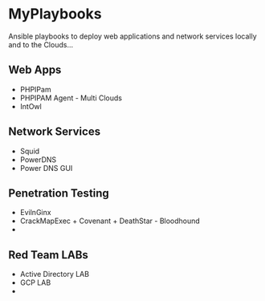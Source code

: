 # MyPlaybooks
Ansible playbooks to deploy web applications and network services locally and to the Clouds...


## Web Apps
- PHPIPam
- PHPIPAM Agent - Multi Clouds
- IntOwl




## Network Services
- Squid
- PowerDNS
- Power DNS GUI


## Penetration Testing
- EvilnGinx
- CrackMapExec + Covenant + DeathStar - Bloodhound
- 




## Red Team LABs
- Active Directory LAB
- GCP LAB
- 